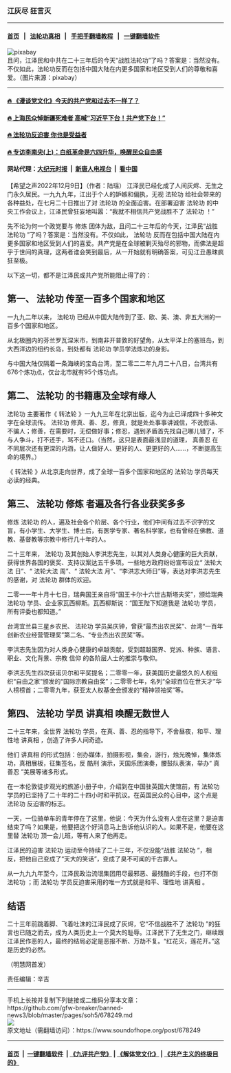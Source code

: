 ### 江灰尽 狂言灭
------------------------

#### [首页](https://github.com/gfw-breaker/banned-news3/blob/master/README.md) &nbsp;&nbsp;|&nbsp;&nbsp; [法轮功真相](https://github.com/begood0513/basic/blob/master/README.md)  &nbsp;&nbsp;|&nbsp;&nbsp; [手把手翻墙教程](https://github.com/gfw-breaker/guides/wiki)  &nbsp;&nbsp;|&nbsp;&nbsp; [一键翻墙软件](https://github.com/gfw-breaker/nogfw/blob/master/README.md)  



<div><img alt="pixabay" src="https://img.soundofhope.org/2022-12/1670622813333.jpg"/>
<br/><figcaption class="caption">
 且问，江泽民和中共在二十三年后的今天“战胜法轮功”了吗？答案是：当然没有。不仅如此，法轮功反而在包括中国大陆在内更多国家和地区受到人们的尊敬和喜爱。（图片来源：pixabay）
</figcaption></div><hr/>

#### [ 🔥  《漫谈党文化》今天的共产党和过去不一样了？](http://45.76.136.214:10000/videos/res1/news/../../res/mtdwh/index.html?202212120740)

#### [ 🔥  上海民众悼新疆死难者 高喊“习近平下台！共产党下台！”](http://45.76.136.214:10000/videos/res1/news/../../res3/rebel/index.html?202212120740)

#### [ 🔥  法轮功反迫害 你也是受益者](http://45.76.136.214:10000/videos/res1/news/../../res2/mhsf/index.html?202212120740)

#### [ 🔥  专访李南央(上)：白纸革命是六四升华，唤醒民众自由感](http://45.76.136.214:10000/videos/res1/news/../../res3/rebel/index.html?202212120740)

#### 网站代理：[大纪元时报](http://45.76.136.214:85/gb/?202212120740) &nbsp;|&nbsp; [新唐人电视台](http://45.76.136.214:8808/gb/?202212120740) &nbsp;|&nbsp; [看中国](http://45.76.136.214:8300/?202212120740)

<div><div class="Content__Wrapper sc-1bvya0-0 elmmKw article_body" itemprop="articleBody">
 <div id="post_place_1">
 </div>
 <p class="meta-top">
  <span class="meta">
   【希望之声2022年12月9日】（作者：陆瑶）
  </span>
  江泽民已经化成了人间灰烬、无生之门永久居民。一九九九年，江出于个人的妒嫉和偏执，无视
  <ok href="/term/968">
   法轮功
  </ok>
  给社会带来的各种益处，在七月二十日推出了对
  <ok href="/term/968">
   法轮功
  </ok>
  的全面迫害。在部署迫害
  <ok href="/term/968">
   法轮功
  </ok>
  的中央工作会议上，江泽民曾狂妄地叫嚣：“我就不相信共产党战胜不了
  <ok href="/term/968">
   法轮功
  </ok>
  ！”
 </p>
 <p>
  先不论为何一个政党要与
  <ok href="/term/554195">
   修炼
  </ok>
  团体为敌，且问二十三年后的今天，江泽民“战胜
  <ok href="/term/968">
   法轮功
  </ok>
  ”了吗？答案是：当然没有。不仅如此，
  <ok href="/term/968">
   法轮功
  </ok>
  反而在包括中国大陆在内更多国家和地区受到人们的喜爱。共产党是在全球被剿灭殆尽的邪物，而佛法是超乎于世间的真理，这两者谁会笑到最后，从一开始就有明确答案，可见江丑愚昧疯狂至极。
 </p>
 <p>
  以下这一切，都不是江泽民或共产党所能阻止得了的：
 </p>
 <h2>
  <b>
   第一、
   <ok href="/term/968">
    法轮功
   </ok>
   传至一百多个国家和地区
  </b>
 </h2>
 <p>
  一九九二年以来，
  <ok href="/term/968">
   法轮功
  </ok>
  已经从中国大陆传到了亚、欧、美、澳、非五大洲的一百多个国家和地区。
 </p>
 <p>
  从北极圈内的芬兰罗瓦涅米市，到南非开普敦的好望角，从太平洋上的塞班岛，到大西洋边的纽约长岛，到处都有
  <ok href="/term/968">
   法轮功
  </ok>
  学员学法炼功的身影。
 </p>
 <p>
  与中国大陆仅隔着一条海峡的宝岛台湾，至二零二二年九月二十八日，台湾共有676个炼功点，仅台北市就有95个炼功点。
 </p>
 <h2>
  <b>
   第二、
   <ok href="/term/968">
    法轮功
   </ok>
   的书籍惠及全球有缘人
  </b>
 </h2>
 <p>
  <ok href="/term/968">
   法轮功
  </ok>
  主要著作《
  <ok href="/term/4799">
   转法轮
  </ok>
  》一九九三年在北京出版，迄今为止已译成四十多种文字在全球流传。
  <ok href="/term/968">
   法轮功
  </ok>
  修真、善、忍，修真，就是处处事事讲诚信，不说假话、不骗人；修善，在需要时，无偿做好事；修忍，遇到矛盾首先找自己哪儿错了，不与人争斗，打不还手，骂不还口。（当然，这只是表面最浅显的道理，
  <ok href="/term/7789">
   真善忍
  </ok>
  在不同层次还有更深的内涵，让人做好人、更好的人、更更好的人……，不断提高生命的境界。）
 </p>
 <p>
  《
  <ok href="/term/4799">
   转法轮
  </ok>
  》从北京走向世界，成了全球一百多个国家和地区的
  <ok href="/term/968">
   法轮功
  </ok>
  学员每天必读的经典。
 </p>
 <h2>
  <b>
   第三、
   <ok href="/term/968">
    法轮功
   </ok>
   <ok href="/term/554195">
    修炼
   </ok>
   者遍及各行各业获奖多多
  </b>
 </h2>
 <p>
  <ok href="/term/554195">
   修炼
  </ok>
  <ok href="/term/968">
   法轮功
  </ok>
  的人，遍及社会各个阶层、各个行业，他们中间有过去不识字的文盲，有小学生、大学生、博士后，有医学专家、著名科学家，也有曾经在佛教、道教、基督教等宗教中修行几十年的人。
 </p>
 <p>
  二十三年来，
  <ok href="/term/968">
   法轮功
  </ok>
  及其创始人李洪志先生，以其对人类身心健康的巨大贡献，获得世界各国的褒奖、支持议案达五千多项。一些地方政府纷纷宣布设立“
  <ok href="/term/8055">
   法轮大法
  </ok>
  日”、“
  <ok href="/term/8055">
   法轮大法
  </ok>
  周”、“
  <ok href="/term/8055">
   法轮大法
  </ok>
  月”、“李洪志大师日”等，表达对李洪志先生的感谢，对
  <ok href="/term/968">
   法轮功
  </ok>
  群体的欢迎。
 </p>
 <p>
  二零一一年十月十七日，瑞典国王亲自将“国王卡尔十六世古斯塔夫奖”，颁给瑞典
  <ok href="/term/968">
   法轮功
  </ok>
  学员、企业家瓦西柳斯。瓦西柳斯说：“国王陛下知道我是
  <ok href="/term/968">
   法轮功
  </ok>
  学员，所有评委也都知道。”
 </p>
 <p>
  台湾宜兰县三星乡农民、
  <ok href="/term/968">
   法轮功
  </ok>
  学员吴庆钟，曾获“最杰出农民奖”、台湾“一百年创新农业经营管理奖”第二名、“专业杰出农民奖”等。
 </p>
 <p>
  李洪志先生因为对人类身心健康的卓越贡献，受到超越国界、党派、种族、语言、职业、文化背景、宗教
  <ok href="/term/5380">
   信仰
  </ok>
  的各阶层人士的推崇与敬仰。
 </p>
 <p>
  李洪志先生四次获诺贝尔和平奖提名；二零零一年，获美国历史最悠久的人权组织“自由之家”颁发的“国际宗教自由奖”；二零零七年，名列“全球百位在世天才”华人榜榜首；二零零九年，获亚太人权基金会颁发的“精神领袖奖”等。
 </p>
 <h2>
  <b>
   第四、
   <ok href="/term/968">
    法轮功
   </ok>
   学员
   <ok href="/term/9405">
    讲真相
   </ok>
   唤醒无数世人
  </b>
 </h2>
 <p>
  二十三年来，全世界
  <ok href="/term/968">
   法轮功
  </ok>
  学员，在真、善、忍的指导下，不舍昼夜，和平、理性地
  <ok href="/term/9405">
   讲真相
  </ok>
  ，创造了许多人间奇迹。
 </p>
 <p>
  他们
  <ok href="/term/9405">
   讲真相
  </ok>
  的形式包括：创办媒体，拍摄影视，集会，游行，烛光晚悼，集体炼功，真相展板，征集签名，反
  <ok href="https://www.minghui.org/mh/glossary.html#38">
   酷刑
  </ok>
  演示，天国乐团演奏，腰鼓队表演，举办“
  <ok href="/term/7789">
   真善忍
  </ok>
  ”美展等诸多形式。
 </p>
 <p>
  在一本伦敦徒步观光的旅游小册子中，介绍到在中国驻英国大使馆前，有
  <ok href="/term/968">
   法轮功
  </ok>
  学员的已坚持了二十年的二十四小时和平抗议。在英国民众的心目中，这个点是
  <ok href="/term/968">
   法轮功
  </ok>
  反迫害的标志。
 </p>
 <p>
  一天，一位骑单车的青年停在了这里，他说：今天为什么没有人坐在这里？是迫害结束了吗？如果是，他要把这个好消息马上告诉他认识的人。如果不是，他要在这里替
  <ok href="/term/968">
   法轮功
  </ok>
  顶一会儿班，等有人来了他再走。
 </p>
 <p>
  江泽民的迫害
  <ok href="/term/968">
   法轮功
  </ok>
  运动至今持续了二十三年，不仅没能“战胜
  <ok href="/term/968">
   法轮功
  </ok>
  ”，相反，把他自己变成了“天大的笑话”，变成了臭不可闻的千古罪人。
 </p>
 <p>
  从一九九九年至今，江泽民政治流氓集团用尽最邪恶、最残酷的手段，也打不倒
  <ok href="/term/968">
   法轮功
  </ok>
  ；而
  <ok href="/term/968">
   法轮功
  </ok>
  学员反迫害采用的唯一方式就是和平、理性地
  <ok href="/term/9405">
   讲真相
  </ok>
  。
 </p>
 <h2>
  <b>
   结语
  </b>
 </h2>
 <p>
  二十三年前跳着脚、飞着吐沫的江泽民成了灰烬，它“不信战胜不了
  <ok href="/term/968">
   法轮功
  </ok>
  ”的狂言也已随之而去，成为人类历史上一个莫大的耻辱。江泽民下了无生之门，继续跟江泽民作恶的人，最终的结局必定是恶报不断、万劫不复。“红花灭，莲花开。”这是历史的必然。
 </p>
 <p>
  （明慧网首发）
 </p>
 <p class="meta-btm">
  责任编辑：辛吉
 </p>
</div>
</div>
<hr/>
手机上长按并复制下列链接或二维码分享本文章：<br/>
https://github.com/gfw-breaker/banned-news3/blob/master/pages/soh5/678249.md <br/>
<a href='https://github.com/gfw-breaker/banned-news3/blob/master/pages/soh5/678249.md'><img src='https://github.com/gfw-breaker/banned-news3/blob/master/pages/soh5/678249.md.png'/></a> <br/>
原文地址（需翻墙访问）：https://www.soundofhope.org/post/678249


------------------------
#### [首页](https://github.com/gfw-breaker/banned-news3/blob/master/README.md) &nbsp;|&nbsp; [一键翻墙软件](https://github.com/gfw-breaker/nogfw/blob/master/README.md) &nbsp;| [《九评共产党》](https://github.com/gfw-breaker/9ping.md/blob/master/README.md#九评之一评共产党是什么) | [《解体党文化》](https://github.com/gfw-breaker/jtdwh.md/blob/master/README.md) | [《共产主义的终极目的》](https://github.com/gfw-breaker/gczydzjmd.md/blob/master/README.md)


<img src='http://gfw-breaker.win/banned-news3/pages/soh5/678249.md' width='0px' height='0px'/>